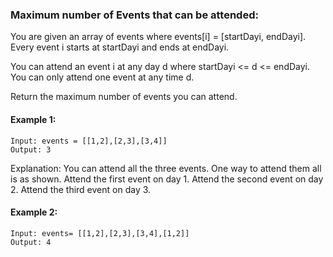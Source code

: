### Maximum number of Events that can be attended:

You are given an array of events where events[i] = [startDayi, endDayi]. Every event i starts at startDayi and ends at endDayi.

You can attend an event i at any day d where startDayi <= d <= endDayi. You can only attend one event at any time d.

Return the maximum number of events you can attend.


#### Example 1:
```
Input: events = [[1,2],[2,3],[3,4]]
Output: 3
```
Explanation: You can attend all the three events.
One way to attend them all is as shown.
Attend the first event on day 1.
Attend the second event on day 2.
Attend the third event on day 3.

#### Example 2:
```
Input: events= [[1,2],[2,3],[3,4],[1,2]]
Output: 4
```
